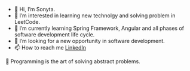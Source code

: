 - 👋 Hi, I’m Sonyta.
- 👀 I’m interested in learning new technolgy and solving problem in LeetCode.
- 🌱 I’m currently learning Spring Framework, Angular and all phases of software development life cycle.
- 💞️ I’m looking for a new opportunity in software development.
- 📫 How to reach me [LinkedIn](https://www.linkedin.com/in/sonyta-nget/)

💬 Programming is the art of solving abstract problems.

<!---
sonytaNget/sonytaNget is a ✨ special ✨ repository because its `README.md` (this file) appears on your GitHub profile.
You can click the Preview link to take a look at your changes.
--->
